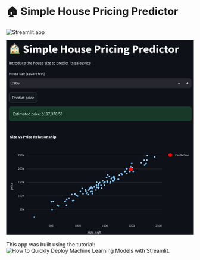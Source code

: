 # 🏠 Simple House Pricing Predictor

![Streamlit.app](https://app-linear-regression-model.streamlit.app)

<img src="https://github.com/CesarAugusto88/streamlit_model/blob/main/streamlit.png" alt="Streamlit">

This app was built using the tutorial: ![How to Quickly Deploy Machine Learning Models with Streamlit](https://machinelearningmastery.com/how-to-quickly-deploy-machine-learning-models-streamlit/).
